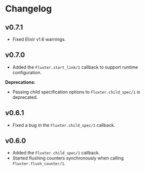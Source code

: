 # Changelog

## v0.7.1

  * Fixed Elixir v1.6 warnings.

## v0.7.0

  * Added the `Fluxter.start_link/1` callback to support runtime configuration.

__Deprecations:__

  * Passing child specification options to `Fluxter.child_spec/1` is deprecated.

## v0.6.1

  * Fixed a bug in the `Fluxter.child_spec/1` callback.

## v0.6.0

  * Added the `Fluxter.child_spec/1` callback.
  * Started flushing counters synchronously when calling `Fluxter.flush_counter/1`.
